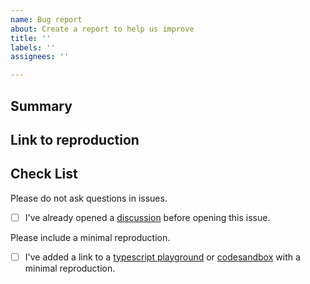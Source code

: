 ```yaml
---
name: Bug report
about: Create a report to help us improve
title: ''
labels: ''
assignees: ''

---
```


## Summary



## Link to reproduction



## Check List

Please do not ask questions in issues.

- [ ] I've already opened a [discussion](https://github.com/pmndrs/valtio/discussions) before opening this issue.

Please include a minimal reproduction.

- [ ] I've added a link to a [typescript playground](https://www.typescriptlang.org/play) or [codesandbox](https://codesandbox.io) with a minimal reproduction.
